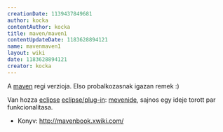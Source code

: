 ```yaml
---
creationDate: 1139437849681 
author: kocka 
contentAuthor: kocka 
title: maven/maven1 
contentUpdateDate: 1183628894121 
name: mavenmaven1 
layout: wiki 
date: 1183628894121 
creator: kocka 
---
```

A [maven](../maven.html) regi verzioja. Elso probalkozasnak igazan remek :)

Van hozza [eclipse](../Eclipse.html) [eclipse/plug-in](../Eclipse/Plug-in.html): [mevenide](../mevenide.html), sajnos egy ideje torott par funkcionalitasa.

*   Konyv: http://mavenbook.xwiki.com/
